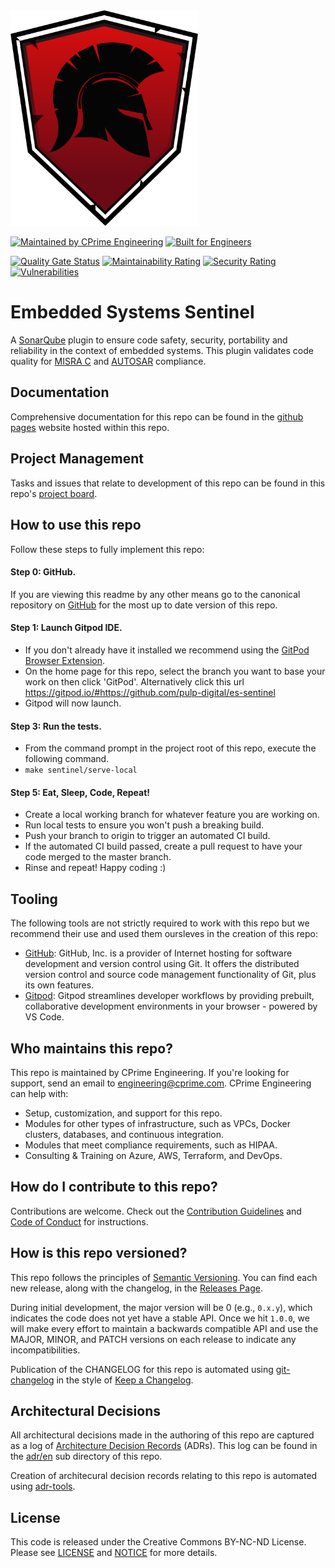 <img src=".assets/es-sentinel.png" width="300" />

[![Maintained by CPrime Engineering](https://img.shields.io/badge/maintained%20by-cprime%20engineering-ED1846)](https://cprime.com/) 
[![Built for Engineers](https://img.shields.io/badge/project-embedded%20systems%20sentinel-ED1846)](https://github.com/cprimeinc)

[![Quality Gate Status](https://sonarcloud.io/api/project_badges/measure?project=pulp-digital_es-sentinel&metric=alert_status&token=362e645be7e5de95b43640b80cd9f4cb032ff44e)](https://sonarcloud.io/dashboard?id=pulp-digital_es-sentinel)
[![Maintainability Rating](https://sonarcloud.io/api/project_badges/measure?project=pulp-digital_es-sentinel&metric=sqale_rating&token=362e645be7e5de95b43640b80cd9f4cb032ff44e)](https://sonarcloud.io/dashboard?id=pulp-digital_es-sentinel)
[![Security Rating](https://sonarcloud.io/api/project_badges/measure?project=pulp-digital_es-sentinel&metric=security_rating&token=362e645be7e5de95b43640b80cd9f4cb032ff44e)](https://sonarcloud.io/dashboard?id=pulp-digital_es-sentinel)
[![Vulnerabilities](https://sonarcloud.io/api/project_badges/measure?project=pulp-digital_es-sentinel&metric=vulnerabilities&token=362e645be7e5de95b43640b80cd9f4cb032ff44e)](https://sonarcloud.io/dashboard?id=pulp-digital_es-sentinel)

# Embedded Systems Sentinel
A [SonarQube](https://www.sonarqube.org/) plugin to ensure code safety, security, portability and reliability in the context of embedded systems. This plugin validates code quality for [MISRA C](https://en.wikipedia.org/wiki/MISRA_C) and [AUTOSAR](https://www.autosar.org/) compliance.

## Documentation

Comprehensive documentation for this repo can be found in the [github pages](https://pulp-digital.github.io/es-sentinel/) website hosted within this repo.

## Project Management

Tasks and issues that relate to development of this repo can be found in this repo's [project board](https://github.com/pulp-digital/es-sentinel/projects/1).

## How to use this repo

Follow these steps to fully implement this repo:


#### Step 0: GitHub.
If you are viewing this readme by any other means go to the canonical repository on [GitHub](https://github.com/pulp-digital/es-sentinel) for the most up to date version of this repo.

#### Step 1: Launch Gitpod IDE.
- If you don't already have it installed we recommend using the [GitPod Browser Extension](https://www.gitpod.io/docs/browser-extension/).
- On the home page for this repo, select the branch you want to base your work on then click 'GitPod'. Alternatively click this url https://gitpod.io/#https://github.com/pulp-digital/es-sentinel
- Gitpod will now launch.

#### Step 3: Run the tests.
- From the command prompt in the project root of this repo, execute the following command.
- `make sentinel/serve-local`

#### Step 5: Eat, Sleep, Code, Repeat!
- Create a local working branch for whatever feature you are working on.
- Run local tests to ensure you won't push a breaking build.
- Push your branch to origin to trigger an automated CI build.
- If the automated CI build passed, create a pull request to have your code merged to the master branch.
- Rinse and repeat! Happy coding :)


## Tooling

The following tools are not strictly required to work with this repo but we recommend their use and used them oursleves in the creation of this repo:
- [GitHub](https://GitHub.com): GitHub, Inc. is a provider of Internet hosting for software development and version control using Git. It offers the distributed version control and source code management functionality of Git, plus its own features. 
- [Gitpod](https://www.gitpod.io/): Gitpod streamlines developer workflows by providing prebuilt, collaborative development environments in your browser - powered by VS Code.

## Who maintains this repo?

This repo is maintained by CPrime Engineering. If you're looking for support, send an email to [engineering@cprime.com](mailto:engineering@cprime.com?subject=DevOps%20Library%20VPC%20AWS).
CPrime Engineering can help with:

- Setup, customization, and support for this repo.
- Modules for other types of infrastructure, such as VPCs, Docker clusters, databases, and continuous integration.
- Modules that meet compliance requirements, such as HIPAA.
- Consulting & Training on Azure, AWS, Terraform, and DevOps.

## How do I contribute to this repo?

Contributions are welcome. Check out the
[Contribution Guidelines](/CONTRIBUTING.md) and 
[Code of Conduct](/CONDUCT.md) for instructions.

## How is this repo versioned?

This repo follows the principles of [Semantic Versioning](http://semver.org/). You can find each new release,
along with the changelog, in the [Releases Page](../../releases).

During initial development, the major version will be 0 (e.g., `0.x.y`), which indicates the code does not yet have a
stable API. Once we hit `1.0.0`, we will make every effort to maintain a backwards compatible API and use the MAJOR,
MINOR, and PATCH versions on each release to indicate any incompatibilities.

Publication of the CHANGELOG for this repo is automated using [git-changelog](https://github.com/git-chglog/git-chglog) in the style of [Keep a Changelog](https://keepachangelog.com/en/1.0.0/).

## Architectural Decisions

All architectural decisions made in the authoring of this repo are captured as a log of [Architecture Decision Records](http://thinkrelevance.com/blog/2011/11/15/documenting-architecture-decisions) (ADRs). This log can be found in the [adr/en](adr/en) sub directory of this repo.

Creation of architecural decision records relating to this repo is automated using [adr-tools](https://github.com/npryce/adr-tools).

## License

This code is released under the Creative Commons BY-NC-ND License. Please see
[LICENSE](/LICENSE) and [NOTICE](/NOTICE) for more details.


